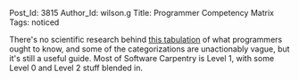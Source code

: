 Post_Id: 3815
Author_Id: wilson.g
Title: Programmer Competency Matrix
Tags: noticed

<p>There's no scientific research behind <a href="http://www.starling-software.com/employment/programmer-competency-matrix.html">this tabulation</a> of what programmers ought to know, and some of the categorizations are unactionably vague, but it's still a useful guide. Most of Software Carpentry is Level 1, with some Level 0 and Level 2 stuff blended in.</p>
